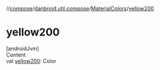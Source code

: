 //[compose](../../../index.md)/[danbroid.util.compose](../index.md)/[MaterialColors](index.md)/[yellow200](yellow200.md)



# yellow200  
[androidJvm]  
Content  
val [yellow200](yellow200.md): Color  



